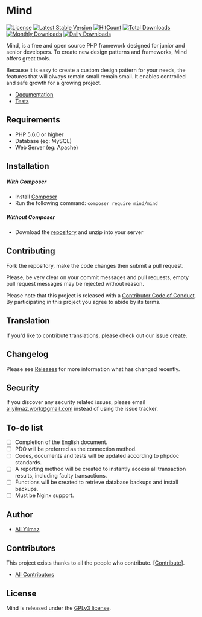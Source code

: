 ﻿﻿
# Mind

  [![License](https://poser.pugx.org/mind/mind/license?format=flat-square)](https://packagist.org/packages/mind/mind)
  [![Latest Stable Version](https://poser.pugx.org/mind/mind/v/stable?format=flat-square)](https://packagist.org/packages/mind/mind)
  [![HitCount](http://hits.dwyl.io/aliyilmaz/Mind.svg)](https://github.com/aliyilmaz/Mind)
  [![Total Downloads](https://poser.pugx.org/mind/mind/downloads?format=flat-square)](https://packagist.org/packages/mind/mind)
  [![Monthly Downloads](https://poser.pugx.org/mind/mind/d/monthly?format=flat-square)](https://packagist.org/packages/mind/mind)
  [![Daily Downloads](https://poser.pugx.org/mind/mind/d/daily?format=flat-square)](https://packagist.org/packages/mind/mind)
  
 

Mind, is a free and open source PHP framework designed for junior and senior developers. To create new design patterns and frameworks, Mind offers great tools.
 
 Because it is easy to create a custom design pattern for your needs, the features that will always remain small remain small. It enables controlled and safe growth for a growing project.

* [Documentation](https://github.com/aliyilmaz/Mind/tree/master/docs) 
* [Tests](https://github.com/aliyilmaz/Mind/tree/master/tests) 

## Requirements

* PHP 5.6.0 or higher
* Database (eg: MySQL)
* Web Server (eg: Apache)

## Installation

##### With Composer
  * Install [Composer](https://getcomposer.org/download)
  * Run the following command: `composer require mind/mind`
  
##### Without Composer
  * Download the [repository](https://github.com/aliyilmaz/Mind/archive/master.zip) and unzip into your server


## Contributing

Fork the repository, make the code changes then submit a pull request.

Please, be very clear on your commit messages and pull requests, empty pull request messages may be rejected without reason.

Please note that this project is released with a [Contributor Code of Conduct](https://github.com/aliyilmaz/Mind/blob/master/CONTRIBUTING.md#code-of-conduct). By participating in this project you agree to abide by its terms.

## Translation

If you'd like to contribute translations, please check out our [issue](https://github.com/aliyilmaz/Mind/issues) create.

## Changelog

Please see [Releases](../../releases) for more information what has changed recently.

## Security

If you discover any security related issues, please email aliyilmaz.work@gmail.com instead of using the issue tracker.

## To-do list

- [ ] Completion of the English document.
- [ ] PDO will be preferred as the connection method.
- [ ] Codes, documents and tests will be updated according to phpdoc standards.
- [ ] A reporting method will be created to instantly access all transaction results, including faulty transactions.
- [ ] Functions will be created to retrieve database backups and install backups.
- [ ] Must be Nginx support.

## Author

- [Ali Yılmaz](https://github.com/aliyilmaz)

## Contributors

This project exists thanks to all the people who contribute. [[Contribute](contributing.md)].

- [All Contributors](../../contributors)

## License

Mind is released under the [GPLv3 license](license.md).
